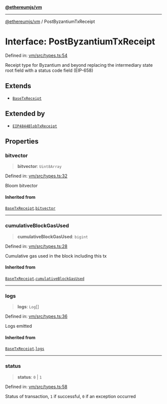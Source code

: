 [**@ethereumjs/vm**](../README.md)

***

[@ethereumjs/vm](../README.md) / PostByzantiumTxReceipt

# Interface: PostByzantiumTxReceipt

Defined in: [vm/src/types.ts:54](https://github.com/ethereumjs/ethereumjs-monorepo/blob/master/packages/vm/src/types.ts#L54)

Receipt type for Byzantium and beyond replacing the intermediary
state root field with a status code field (EIP-658)

## Extends

- [`BaseTxReceipt`](BaseTxReceipt.md)

## Extended by

- [`EIP4844BlobTxReceipt`](EIP4844BlobTxReceipt.md)

## Properties

### bitvector

> **bitvector**: `Uint8Array`

Defined in: [vm/src/types.ts:32](https://github.com/ethereumjs/ethereumjs-monorepo/blob/master/packages/vm/src/types.ts#L32)

Bloom bitvector

#### Inherited from

[`BaseTxReceipt`](BaseTxReceipt.md).[`bitvector`](BaseTxReceipt.md#bitvector)

***

### cumulativeBlockGasUsed

> **cumulativeBlockGasUsed**: `bigint`

Defined in: [vm/src/types.ts:28](https://github.com/ethereumjs/ethereumjs-monorepo/blob/master/packages/vm/src/types.ts#L28)

Cumulative gas used in the block including this tx

#### Inherited from

[`BaseTxReceipt`](BaseTxReceipt.md).[`cumulativeBlockGasUsed`](BaseTxReceipt.md#cumulativeblockgasused)

***

### logs

> **logs**: `Log`[]

Defined in: [vm/src/types.ts:36](https://github.com/ethereumjs/ethereumjs-monorepo/blob/master/packages/vm/src/types.ts#L36)

Logs emitted

#### Inherited from

[`BaseTxReceipt`](BaseTxReceipt.md).[`logs`](BaseTxReceipt.md#logs)

***

### status

> **status**: `0` \| `1`

Defined in: [vm/src/types.ts:58](https://github.com/ethereumjs/ethereumjs-monorepo/blob/master/packages/vm/src/types.ts#L58)

Status of transaction, `1` if successful, `0` if an exception occurred
